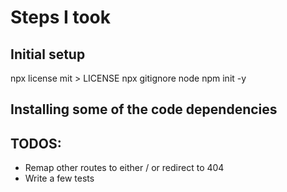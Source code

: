 # Steps I took

## Initial setup
npx license mit > LICENSE
npx gitignore node
npm init -y

## Installing some of the code dependencies


## TODOS:

- Remap other routes to either / or redirect to 404
- Write a few tests
